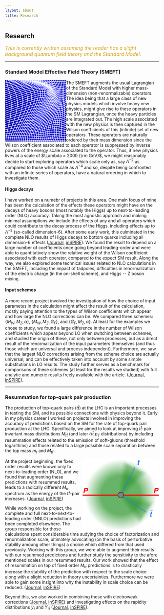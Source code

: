 ```yaml
---
layout: about
title: Research
---
```

## Research
*<font size="3" color="GoldenRod">This is currently written assuming the reader has a slight background quantum field theory and the Standard Model. </font>*

---

### Standard Model Effective Field Theory (SMEFT)
<img src="/assets/images/content/field_glow_1.png" align="left" width="200px"/>

The SMEFT augments the usual Lagrangian of the Standard Model with higher mass-dimension (non-renormalizable) operators. The idea being that a large class of new physics models which involve heavy new physics, might give rise to these operators in the SM Lagrangian, once the heavy particles are integrated out. The high scale associated with the new physics is then captured in the Wilson coefficients of this (infinite) set of new operators. These operators are naturally ordered by their mass dimension since the Wilson coefficient associated to each operator is suppressed by inverse powers of the energy scale associated to the operator. Thus, if new physics lives at a scale of $\Lambda = 2000 {\rm GeV}$, we might reasonably decide to start exploring operators which scale only as, say $\Lambda^{-2}$ as compared to those which scale as $\Lambda^{-4}$ and so, despite being confronted with an infinite series of operators, have a natural ordering in which to investigate them.

#### Higgs decays
I have worked on a numebr of projects in this area. One main focus of mine has been the calculation of the effects these operators might have on the decays of heavy bosons (most notably the Higgs) up to next-to-leading order (NLO) accuracy. Taking the most agnostic approach and making minimal assumptions we include the effects of any and all operators which could contribute to the decay process of the Higgs, including effects up to $\Lambda^{-2}$ (so-called dimension-$6$).
After some early work, this culminated in the complete NLO results of Higgs decays to bottom quarks including all dimension-$6$ effects 
([Journal](https://link.springer.com/article/10.1007/JHEP08(2019)173), [inSPIRE](https://inspirehep.net/literature/1729733)).
We found the result to depend on a large number of coefficients once going beyond leading-order and were able to quantitatively show the relative weight of the Wilson coefficient associated with each operator, compared to the expect SM result. Along the way, we also explored some technical issues related to NLO calculations in the SMEFT, including the impact of tadpoles, difficulties in renormalization of the electric charge (in the on-shell scheme), and Higgs -- Z boson mixing.

#### Input schemes
A more recent project involved the investigation of how the choice of input parametes in the calculation might affect the result of the calculation, mostly paying attention to the types of Wilson coefficients which appear and how large the NLO corrections can be. We compared three schemes: $\{M_W, M_Z, \alpha\}$, $\{M_W, M_Z, G_F\}$, and $\{G_F, M_Z, \alpha\}$. At least for the examples we chose to study, we found a large difference in the number of Wilson coefficients which appear beyond LO when switching between schemes, and studied the origin of these, not only between processes, but as a direct result of the renormalization of the input parameters themselves (and thus those which are universal and process independent). Furthermore, we saw that the largest NLO corrections arising from the scheme choice are actually universal, and can be effectively taken into account by some simple substitutions in LO results. The study further serves as a benchmark for comparisons of these schemes (at least for the results we studied) with full analytic and numeric results freely available with the article. ([Journal](https://link.springer.com/article/10.1007/JHEP07(2023)115), [inSPIRE](https://inspirehep.net/literature/2657687)).


---


### Resummation for top-quark pair production

The production of top-quark pairs ($t\bar{t}$) at the LHC is an important processes in testing the SM, and its possible connections with physics beyond it. Early in my physics career I worked on projects involved in improving the accuracy of predictions based on the SM for the rate of top-quark pair production at the LHC. Specifically, we aimed to look at improving $t\bar{t}$-pair invariant mass distributions $M_{t\bar{t}}$ (and later $t/\bar{t}$ $p_T$ distributions) by including resummation effects related to the emission of soft-gluons (threshold logarithms) and those related to a large possible scale separation between the top mass $m_t$ and $M_{t\bar{t}}$. 

<img src="/assets/images/content/ttbar_prod.png" align="right" width="250px"/>

At the project beginning, the fixed order results were known only to next-to-leading order (NLO), and we found that augmenting these predictions with resummed results, leads to a radically different $M_{t\bar{t}}$ spectrum as the energy of the $t\bar{t}$-pair increases. ([Journal](https://journals.aps.org/prl/abstract/10.1103/PhysRevLett.116.202001), [inSPIRE](https://inspirehep.net/literature/1417004))

While working on the project, the complete and full next-to-next-to-leading order (NNLO) predictions had been completed elsewhere. The group responsible for those calculations spent considerable time sudying the choice of factorization and renormalization scale, ultimately advocating (on the basis of perturbative stability amoung other things) a choice which differed from that used previously. Working with this group, we were able to augment their results with our resummed predictions and further study the sensitivity to the afore mentioned scales in our resummed results. Our work showed that the effect of resummation on top of fixed order $M_{t\bar{t}}$ predictions is to drastically increase the stability of the prediction with respect to the scale choice along with a slight reduction in theory uncertainties. Furthermore we were able to gain some insight into why the instability in scale choice can be reduced. ([Journal](https://link.springer.com/article/10.1007/JHEP05(2018)149), [inSPIRE](https://inspirehep.net/literature/1663444))

Beyond this, we also worked in combining these with electroweak corrections ([Journal](https://iopscience.iop.org/article/10.1088/1674-1137/44/8/083104), [inSPIRE](https://inspirehep.net/literature/1716558)) and investigating effects on the rapidity distributions $y_t$ and $Y_{t\bar{t}}$ ([Journal](https://link.springer.com/article/10.1007/JHEP03(2019)060), [inSPIRE](https://inspirehep.net/literature/1704967)).
